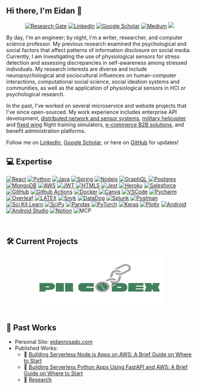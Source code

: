 ## Hi there, I'm Eidan 👋

<div align="center">
 
[![Research Gate](https://img.shields.io/badge/Research_Gate-00CCBB.svg?&style=for-the-badge&logo=ResearchGate&logoColor=white)](https://www.researchgate.net/profile/Eidan-Rosado)
[![LinkedIn](https://img.shields.io/badge/LinkedIn-0077B5?style=for-the-badge&logo=linkedin&logoColor=white)](https://www.linkedin.com/in/eidanrosado/)
[![Google Scholar](https://img.shields.io/badge/Google_Scholar-4285F4?style=for-the-badge&logo=google-scholar&logoColor=white)](https://scholar.google.com/citations?user=0JPhAD4AAAAJ&hl=en)
[![Medium](https://img.shields.io/badge/Medium-12100E?style=for-the-badge&logo=medium&logoColor=white)](https://medium.com/@eidanrosado)
[![](https://img.shields.io/badge/Kaggle-20BEFF?style=for-the-badge&logo=Kaggle&logoColor=white)](https://www.kaggle.com/edyvision)
  
</div>

By day, I'm an engineer; by night, I'm a writer, researcher, and computer science professor. My previous research examined the psychological and social factors that affect patterns of information disclosure on social media. Currently, I am investigating the use of physiological sensors for stress detection and assessing discrepancies in self-awareness among stressed individuals. My research interests are diverse and include neuropsychological and sociocultural influences on human-computer interactions, computational social science, social ideation systems and communities, as well as the application of physiological sensors in HCI or psychological research. 

In the past, I've worked on several microservice and website projects that I've since open-sourced. My work experience includes enterprise API development, <a href="https://www.dote.osd.mil/Portals/97/pub/reports/FY2016/dod/2016jwarn.pdf?ver=2019-08-22-105334-620">distributed network and sensor systems</a>, <a href="https://www.cae.com/defense-security/program-highlights/aviation-combined-arms-tactical-trainer-avcatt/">military helicopter </a> and <a href="https://www.northropgrumman.com/what-we-do/air/b-2-stealth-bomber">fixed wing</a> flight training simulators, <a href="https://www.salesforce.com/commerce/order-management/">e-commerce B2B solutions</a>, and benefit administration platforms. 

Follow me on <a href="https://www.linkedin.com/in/eidanrosado/">LinkedIn</a>, <a href="https://scholar.google.com/citations?user=0JPhAD4AAAAJ&hl=en">Google Scholar</a>, or here on <a href="https://github.com/EdyVision">GitHub</a> for updates!

<div align="center">
 
<!--[![Stats](https://github-readme-stats.vercel.app/api?username=EdyVision&theme=blue-green)]()-->
 
 </div>
 
 ## 💻 Expertise
 
[![React](https://img.shields.io/badge/React-20232A?style=for-the-badge&logo=react&logoColor=61DAFB)]()
[![Python](https://img.shields.io/badge/Python-14354C?style=for-the-badge&logo=python&logoColor=white)]()
[![Java](https://img.shields.io/badge/java-%23ED8B00.svg?style=for-the-badge&logo=openjdk&logoColor=white)]()
[![Spring](https://img.shields.io/badge/Spring-6DB33F?style=for-the-badge&logo=spring&logoColor=white)]()
[![Nodejs](https://img.shields.io/badge/Node.js-43853D?style=for-the-badge&logo=node.js&logoColor=white)]()
[![GraphQL](https://img.shields.io/badge/-GraphQL-E10098?style=for-the-badge&logo=graphql&logoColor=white)]()
[![Postgres](https://img.shields.io/badge/PostgreSQL-316192?style=for-the-badge&logo=postgresql&logoColor=white)]()
[![MongoDB](https://img.shields.io/badge/MongoDB-4EA94B?style=for-the-badge&logo=mongodb&logoColor=white)]()
[![AWS](https://img.shields.io/badge/Amazon_AWS-232F3E?style=for-the-badge&logo=amazon-aws&logoColor=white)]()
[![JWT](https://img.shields.io/badge/json%20web%20tokens-323330?style=for-the-badge&logo=json-web-tokens&logoColor=pink)]()
[![HTML5](https://img.shields.io/badge/html5-%23E34F26.svg?style=for-the-badge&logo=html5&logoColor=white)]()
[![Jest](https://img.shields.io/badge/Jest-323330?style=for-the-badge&logo=Jest&logoColor=white)]()
[![Heroku](https://img.shields.io/badge/Heroku-430098?style=for-the-badge&logo=heroku&logoColor=white)]()
[![Salesforce](https://img.shields.io/badge/Salesforce-00A1E0?style=for-the-badge&logo=Salesforce&logoColor=white)]()
[![GitHub](https://img.shields.io/badge/GitHub-100000?style=for-the-badge&logo=github&logoColor=white)](https://github.com/EdyVision)
[![Github Actions](https://img.shields.io/badge/GitHub_Actions-2088FF?style=for-the-badge&logo=github-actions&logoColor=white)]()
[![Docker](https://img.shields.io/badge/docker-%230db7ed.svg?style=for-the-badge&logo=docker&logoColor=white)]()
[![Canva](https://img.shields.io/badge/Canva-%2300C4CC.svg?&style=for-the-badge&logo=Canva&logoColor=white)]()
[![VSCode](https://img.shields.io/badge/Visual_Studio_Code-0078D4?style=for-the-badge&logo=visual%20studio%20code&logoColor=white)]()
[![Pycharm](https://img.shields.io/badge/PyCharm-000000.svg?&style=for-the-badge&logo=PyCharm&logoColor=white)]()
[![Overleaf](https://img.shields.io/badge/Overleaf-47A141?style=for-the-badge&logo=Overleaf&logoColor=white)]()
[![LATEX](https://img.shields.io/badge/LaTeX-47A141?style=for-the-badge&logo=LaTeX&logoColor=white)]()
[![Snyk](https://img.shields.io/badge/Snyk-4C4A73?style=for-the-badge&logo=snyk&logoColor=white)]()
[![DataDog](https://img.shields.io/badge/DATADOG-632CA6?style=for-the-badge&logo=datadog&logoColor=white)]()
[![Splunk](https://img.shields.io/badge/Splunk-000000?style=for-the-badge&logo=Splunk&logoColor=white)]()
[![Postman](https://img.shields.io/badge/Postman-FF6C37?style=for-the-badge&logo=postman&logoColor=white)]()
[![Sci Kit Learn](https://img.shields.io/badge/scikit_learn-F7931E?style=for-the-badge&logo=scikit-learn&logoColor=white)]()
[![SciPy](https://img.shields.io/badge/SciPy-654FF0?style=for-the-badge&logo=SciPy&logoColor=white)]()
[![Pandas](https://img.shields.io/badge/Pandas-2C2D72?style=for-the-badge&logo=pandas&logoColor=white)]()
[![PyTorch](https://img.shields.io/badge/PyTorch-%23EE4C2C.svg?style=for-the-badge&logo=PyTorch&logoColor=white)]()
[![Keras](https://img.shields.io/badge/Keras-%23D00000.svg?style=for-the-badge&logo=Keras&logoColor=white)]()
[![Plotly](https://img.shields.io/badge/Plotly-%233F4F75.svg?style=for-the-badge&logo=plotly&logoColor=white)]()
[![Android](https://img.shields.io/badge/Android-3DDC84?style=for-the-badge&logo=android&logoColor=white)]()
[![Android Studio](https://img.shields.io/badge/android%20studio-346ac1?style=for-the-badge&logo=android%20studio&logoColor=white)]()
[![Notion](https://img.shields.io/badge/Notion-000000?style=for-the-badge&logo=notion&logoColor=white)]()
![](https://badge.mcpx.dev 'MCP')

<!--[![Kotlin](https://img.shields.io/badge/kotlin-%237F52FF.svg?style=for-the-badge&logo=kotlin&logoColor=white)]()-->

<br/>

## 🛠️ Current Projects
<div align="center">
<a href="https://github.com/EdyVision/pii-codex/"><img src="https://github.com/EdyVision/pii-codex/blob/main/docs/PII_Codex_Logo.svg"  width="350" height="150"/></a>
</div>

## 📓 Past Works

* Personal Site: <a href="https://eidanrosado.com">eidanrosado.com</a></li>
* Published Works:
  * 📖 <a href="https://shop.eidanrosado.com/l/building-serverless-nodejs-apps-on-aws">Building Serverless Node.js Apps on AWS: A Brief Guide on Where to Start</a>
  * 📖 <a href="https://shop.eidanrosado.com/l/building-serverless-python-apps-using-fastapi-and-aws">Building Serverless Python Apps Using FastAPI and AWS: A Brief Guide on Where to Start</a>
  * 👤 <a href="https://www.researchgate.net/profile/Eidan-Rosado">Research</a>

<!--
**EdyVision/EdyVision** is a ✨ _special_ ✨ repository because its `README.md` (this file) appears on your GitHub profile.

Here are some ideas to get you started:

- 🔭 I’m currently working on ...
- 🌱 I’m currently learning ...
- 👯 I’m looking to collaborate on ...
- 🤔 I’m looking for help with ...
- 💬 Ask me about ...
- 📫 How to reach me: ...
- 😄 Pronouns: ...
- ⚡ Fun fact: ...
-->
